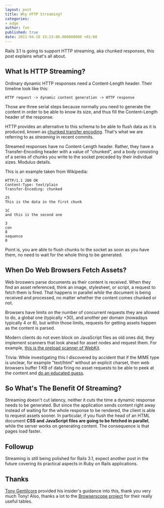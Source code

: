 ```yaml
---
layout: post
title: Why HTTP Streaming?
categories:
- edge
author: fxn
published: true
date: 2011-04-18 15:23:00.000000000 +01:00
---
```

Rails 3.1 is going to support HTTP streaming, aka chunked responses, this post explains what's all about.

## What Is HTTP Streaming? ##

Ordinary dynamic HTTP responses need a Content-Length header. Their timeline look like this:

    HTTP request -> dynamic content generation -> HTTP response

Those are three serial steps because normally you need to generate the content in order to be able to know its size, and thus fill the Content-Length header of the response.

HTTP provides an alternative to this schema to be able to flush data as it is produced, known as [chunked transfer encoding](http://en.wikipedia.org/wiki/Chunked_transfer_encoding). That's what we are referring to as *streaming* in recent commits.

Streamed responses have no Content-Length header. Rather, they have a Transfer-Encoding header with a value of "chunked", and a body consisting of a series of chunks you write to the socket preceded by their individual sizes. Modulus details.

This is an example taken from Wikipedia:

    HTTP/1.1 200 OK
    Content-Type: text/plain
    Transfer-Encoding: chunked
    
    25
    This is the data in the first chunk
    
    1C
    and this is the second one
    
    3
    con
    8
    sequence
    0

Point is, you are able to flush chunks to the socket as soon as you have them, no need to wait for the whole thing to be generated.

## When Do Web Browsers Fetch Assets? ##

Web broswers parse documents as their content is received. When they find an asset referenced, think an image, stylesheet, or script, a request to fetch them is fired. That happens in parallel *while* the document is being received and processed, no matter whether the content comes chunked or not.

Browsers have limits on the number of concurrent requests they are allowed to do, a global one (typically +30), and another per domain (nowadays typically 4 or 6), but within those limits, requests for getting assets happen as the content is parsed.

Modern clients do not even block on JavaScript files as old ones did, they implement scanners that look ahead for asset nodes and request them. For example, [this is the preload scanner of WebKit](http://codesearch.google.com/codesearch/p?hl=en#OAMlx_jo-ck/src/third_party/WebKit/Source/WebCore/html/parser/HTMLPreloadScanner.cpp&d=7).

Trivia: While investigating this I discovered by accident that if the MIME type is unclear, for example "text/html" without an explicit charset, then web browsers buffer 1 KB of data firing no asset requests to be able to peek at the content and [do an educated guess](http://www.whatwg.org/specs/web-apps/current-work/multipage/parsing.html#determining-the-character-encoding).

## So What's The Benefit Of Streaming? ##

Streaming doesn't cut latency, neither it cuts the time a dynamic response needs to be generated. But since the application sends content right away instead of waiting for the whole response to be rendered, the client is able to request assets sooner. In particular, if you flush the head of an HTML document **CSS and JavaScript files are going to be fetched in parallel**, while the server works on generating content. The consequence is that pages load faster.

## Followup ##

Streaming is still being polished for Rails 3.1, expect another post in the future covering its practical aspects in Ruby on Rails applications.

## Thanks ##

[Tony Gentilcore](http://gent.ilcore.com/) provided his insider's guidance into this, thank you very much Tony! Also, thanks a lot to the [Browserscope project](http://www.browserscope.org/?category=network) for their really useful tables.
